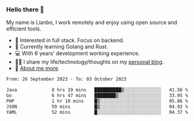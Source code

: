 ### Hello there 👋

My name is Lianbo, I work remotely and enjoy using open source and efficient tools.

- 🔭 Interested in full stack. Focus on backend.
- 🌱 Currently learning Golang and Rust.
- 💻 With 6 years' development working experience.
- ✍🏻 I share my life/technology/thoughts on my [personal blog](https://godruoyi.com).
- 👒 [About me more](https://godruoyi.com/posts/About-godruoyi).

<!--START_SECTION:waka-->

```txt
From: 26 September 2023 - To: 03 October 2023

Java             8 hrs 19 mins   ██████████▒░░░░░░░░░░░░░░   41.56 %
Go               6 hrs 47 mins   ████████▒░░░░░░░░░░░░░░░░   33.95 %
PHP              1 hr 10 mins    █▒░░░░░░░░░░░░░░░░░░░░░░░   05.86 %
JSON             59 mins         █▒░░░░░░░░░░░░░░░░░░░░░░░   04.92 %
YAML             52 mins         █░░░░░░░░░░░░░░░░░░░░░░░░   04.37 %
```

<!--END_SECTION:waka-->
